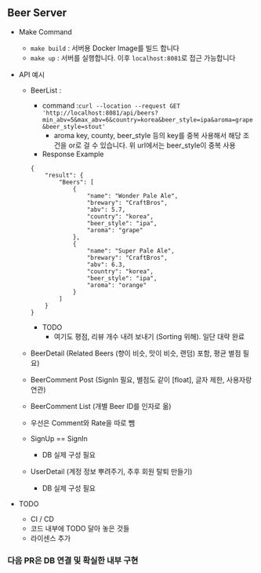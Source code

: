## Beer Server

* Make Command
    * `make build` : 서버용 Docker Image를 빌드 합니다
    * `make up` : 서버를 실행합니다. 이후 `localhost:8081`로 접근 가능합니다

* API 예시
    * BeerList : 
        * command :`curl --location --request GET 'http://localhost:8081/api/beers?min_abv=5&max_abv=6&country=korea&beer_style=ipa&aroma=grape&beer_style=stout'`
            * aroma key, county, beer_style 등의 key를 중복 사용해서 해당 조건을 or로 걸 수 있습니다. 위 url에서는 beer_style이 중복 사용
        * Response Example
        ```
        {
            "result": {
                "Beers": [
                    {
                        "name": "Wonder Pale Ale",
                        "brewary": "CraftBros",
                        "abv": 5.7,
                        "country": "korea",
                        "beer_style": "ipa",
                        "aroma": "grape"
                    },
                    {
                        "name": "Super Pale Ale",
                        "brewary": "CraftBros",
                        "abv": 6.3,
                        "country": "korea",
                        "beer_style": "ipa",
                        "aroma": "orange"
                    }
                ]
            }
        }
        ```
        * TODO
            * 여기도 평점, 리뷰 개수 내려 보내기 (Sorting 위해). 일단 대략 완료
    * BeerDetail (Related Beers (향이 비슷, 맛이 비슷, 랜덤) 포함, 평균 별점 필요)
    * BeerComment Post (SignIn 필요, 별점도 같이 [float], 글자 제한, 사용자랑 연관)
    * BeerComment List (개별 Beer ID를 인자로 옮)
    * 우선은 Comment와 Rate을 따로 뺌

    * SignUp == SignIn
        * DB 실제 구성 필요
    * UserDetail (계정 정보 뿌려주기, 추후 회원 탈퇴 만들기)
        * DB 실제 구성 필요

* TODO
    * CI / CD
    * 코드 내부에 TODO 달아 놓은 것들
    * 라이센스 추가

### 다음 PR은 DB 연결 및 확실한 내부 구현